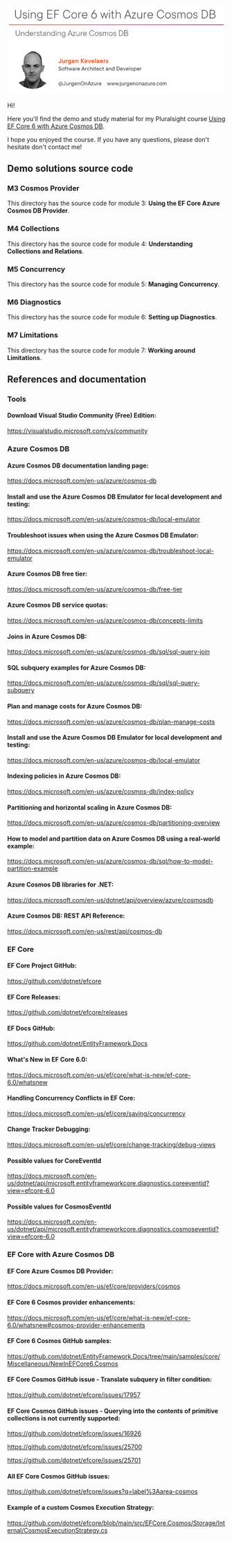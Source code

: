 [![Course banner](https://github.com/JurgenOnAzure/ef-core-6-using-azure-cosmos-db/blob/main/course-banner-small.png?raw=true)](https://pluralsight.pxf.io/efcore6-cosmos)

Hi!

Here you'll find the demo and study material for my Pluralsight course [Using EF Core 6 with Azure Cosmos DB](https://pluralsight.pxf.io/efcore6-cosmos).

I hope you enjoyed the course. If you have any questions, please don't hesitate don't contact me!

## Demo solutions source code

### M3 Cosmos Provider

This directory has the source code for module 3: <b>Using the EF Core Azure Cosmos DB Provider</b>.

### M4 Collections

This directory has the source code for module 4: <b>Understanding Collections and Relations</b>.

### M5 Concurrency

This directory has the source code for module 5: <b>Managing Concurrency</b>.

### M6 Diagnostics

This directory has the source code for module 6: <b>Setting up Diagnostics</b>.

### M7 Limitations

This directory has the source code for module 7: <b>Working around Limitations</b>.

## References and documentation

### Tools

#### Download Visual Studio Community (Free) Edition:

https://visualstudio.microsoft.com/vs/community

### Azure Cosmos DB

#### Azure Cosmos DB documentation landing page:

https://docs.microsoft.com/en-us/azure/cosmos-db

#### Install and use the Azure Cosmos DB Emulator for local development and testing:

https://docs.microsoft.com/en-us/azure/cosmos-db/local-emulator

#### Troubleshoot issues when using the Azure Cosmos DB Emulator:

https://docs.microsoft.com/en-us/azure/cosmos-db/troubleshoot-local-emulator

#### Azure Cosmos DB free tier:

https://docs.microsoft.com/en-us/azure/cosmos-db/free-tier

#### Azure Cosmos DB service quotas:

https://docs.microsoft.com/en-us/azure/cosmos-db/concepts-limits

#### Joins in Azure Cosmos DB:

https://docs.microsoft.com/en-us/azure/cosmos-db/sql/sql-query-join

#### SQL subquery examples for Azure Cosmos DB:

https://docs.microsoft.com/en-us/azure/cosmos-db/sql/sql-query-subquery

#### Plan and manage costs for Azure Cosmos DB:

https://docs.microsoft.com/en-us/azure/cosmos-db/plan-manage-costs

#### Install and use the Azure Cosmos DB Emulator for local development and testing:

https://docs.microsoft.com/en-us/azure/cosmos-db/local-emulator

#### Indexing policies in Azure Cosmos DB:

https://docs.microsoft.com/en-us/azure/cosmos-db/index-policy

#### Partitioning and horizontal scaling in Azure Cosmos DB:

https://docs.microsoft.com/en-us/azure/cosmos-db/partitioning-overview

#### How to model and partition data on Azure Cosmos DB using a real-world example:

https://docs.microsoft.com/en-us/azure/cosmos-db/sql/how-to-model-partition-example

#### Azure Cosmos DB libraries for .NET:

https://docs.microsoft.com/en-us/dotnet/api/overview/azure/cosmosdb

#### Azure Cosmos DB: REST API Reference:

https://docs.microsoft.com/en-us/rest/api/cosmos-db

### EF Core

#### EF Core Project GitHub:

https://github.com/dotnet/efcore

#### EF Core Releases:

https://github.com/dotnet/efcore/releases

#### EF Docs GitHub:

https://github.com/dotnet/EntityFramework.Docs

#### What's New in EF Core 6.0:

https://docs.microsoft.com/en-us/ef/core/what-is-new/ef-core-6.0/whatsnew

#### Handling Concurrency Conflicts in EF Core:

https://docs.microsoft.com/en-us/ef/core/saving/concurrency

#### Change Tracker Debugging:

https://docs.microsoft.com/en-us/ef/core/change-tracking/debug-views

#### Possible values for CoreEventId

https://docs.microsoft.com/en-us/dotnet/api/microsoft.entityframeworkcore.diagnostics.coreeventid?view=efcore-6.0

#### Possible values for CosmosEventId

https://docs.microsoft.com/en-us/dotnet/api/microsoft.entityframeworkcore.diagnostics.cosmoseventid?view=efcore-6.0

### EF Core with Azure Cosmos DB

#### EF Core Azure Cosmos DB Provider:

https://docs.microsoft.com/en-us/ef/core/providers/cosmos

#### EF Core 6 Cosmos provider enhancements:

https://docs.microsoft.com/en-us/ef/core/what-is-new/ef-core-6.0/whatsnew#cosmos-provider-enhancements

#### EF Core 6 Cosmos GitHub samples:

https://github.com/dotnet/EntityFramework.Docs/tree/main/samples/core/Miscellaneous/NewInEFCore6.Cosmos

#### EF Core Cosmos GitHub issue - Translate subquery in filter condition:

https://github.com/dotnet/efcore/issues/17957

#### EF Core Cosmos GitHub issues - Querying into the contents of primitive collections is not currently supported:

https://github.com/dotnet/efcore/issues/16926

https://github.com/dotnet/efcore/issues/25700

https://github.com/dotnet/efcore/issues/25701

#### All EF Core Cosmos GitHub issues:

https://github.com/dotnet/efcore/issues?q=label%3Aarea-cosmos

#### Example of a custom Cosmos Execution Strategy:

https://github.com/dotnet/efcore/blob/main/src/EFCore.Cosmos/Storage/Internal/CosmosExecutionStrategy.cs
